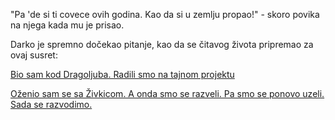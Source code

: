 "Pa 'de si ti covece ovih godina. Kao da si u zemlju propao!" - skoro povika na njega kada mu je prisao.

Darko je spremno dočekao pitanje, kao da se čitavog života pripremao za ovaj susret:

[Bio sam kod Dragoljuba. Radili smo na tajnom projektu](dragoljub/dragoljub.md)

[Oženio sam se sa Živkicom. A onda smo se razveli. Pa smo se ponovo uzeli. Sada se razvodimo.](zivkica/zivkica.md)
